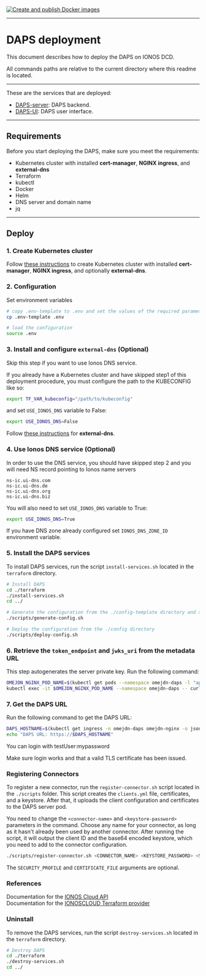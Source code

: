 [![Create and publish Docker images](https://github.com/Digital-Ecosystems/ionos-daps/actions/workflows/build-and-push-images.yml/badge.svg)](https://github.com/Digital-Ecosystems/ionos-daps/actions/workflows/build-and-push-images.yml)

***
# DAPS deployment

This document describes how to deploy the DAPS on IONOS DCD.

All commands paths are relative to the current directory where this readme is located.

***
These are the services that are deployed:

- [DAPS-server](https://github.com/Fraunhofer-AISEC/omejdn-server/tree/master): DAPS backend.
- [DAPS-UI](https://github.com/Fraunhofer-AISEC/omejdn-ui/tree/main): DAPS user interface.

***


## Requirements

Before you start deploying the DAPS, make sure you meet the requirements:
- Kubernetes cluster with installed **cert-manager**, **NGINX ingress**, and **external-dns**
- Terraform
- kubectl
- Docker
- Helm
- DNS server and domain name
- jq

***
## Deploy


### 1. Create Kubernetes cluster

Follow [these instructions](https://github.com/Digital-Ecosystems/ionos-kubernetes-cluster) to create Kubernetes cluster with installed **cert-manager**, **NGINX ingress**, and optionally **external-dns**.

### 2. Configuration

Set environment variables


```sh
# copy .env-template to .env and set the values of the required parameters
cp .env-template .env

# load the configuration
source .env
```

### 3. Install and configure `external-dns` (Optional)

Skip this step if you want to use Ionos DNS service.


If you already have a Kubernetes cluster and have skipped step1 of this deployment procedure, you must configure the path to the KUBECONFIG like so:
```sh
export TF_VAR_kubeconfig="/path/to/kubeconfig"
```

and set ```USE_IONOS_DNS``` variable to False:
```sh
export USE_IONOS_DNS=False
```

Follow [these instructions](https://github.com/Digital-Ecosystems/ionos-kubernetes-cluster) for **external-dns**.

### 4. Use Ionos DNS service (Optional)

In order to use the DNS service, you should have skipped step 2 and you will need NS record pointing to Ionos name servers

```
ns-ic.ui-dns.com
ns-ic.ui-dns.de
ns-ic.ui-dns.org
ns-ic.ui-dns.biz
```

You will also need to set ```USE_IONOS_DNS``` variable to True:
```sh
export USE_IONOS_DNS=True
```
If you have DNS zone already configured set ```IONOS_DNS_ZONE_ID``` environment variable.

### 5. Install the DAPS services

To install DAPS services, run the script `install-services.sh` located in the `terraform` directory.

```sh
# Install DAPS
cd ./terraform
./install-services.sh
cd ../

# Generate the configuration from the ./config-template directory and store it in the ./config directory
./scripts/generate-config.sh

# Deploy the configuration from the ./config directory
./scripts/deploy-config.sh
```

### 6. Retrieve the `token_endpoint` and `jwks_uri` from the metadata URL
This step autogenerates the server private key. Run the following command:

```sh
OMEJDN_NGINX_POD_NAME=$(kubectl get pods --namespace omejdn-daps -l "app.kubernetes.io/name=omejdn-nginx,app.kubernetes.io/instance=omejdn-nginx" -o jsonpath="{.items[0].metadata.name}")
kubectl exec -it $OMEJDN_NGINX_POD_NAME --namespace omejdn-daps -- curl http://localhost/.well-known/oauth-authorization-server/auth|jq '.token_endpoint, .jwks_uri'
```

### 7. Get the DAPS URL
Run the following command to get the DAPS URL:

```sh
DAPS_HOSTNAME=$(kubectl get ingress -n omejdn-daps omejdn-nginx -o jsonpath='{.spec.rules[0].host}')
echo "DAPS URL: https://$DAPS_HOSTNAME"
```

You can login with testUser:mypassword

Make sure login works and that a valid TLS certificate has been issued.

### Registering Connectors

To register a new connector, run the `register-connector.sh` script located in the `./scripts` folder. This script creates the `clients.yml` file, certificates, and a keystore. After that, it uploads the client configuration and certificates to the DAPS server pod.

You need to change the `<connector-name>` and `<keystore-password>` parameters in the command. Choose any name for your connector, as long as it hasn't already been used by another connector. After running the script, it will output the client ID and the base64 encoded keystore, which you need to add to the connector configuration.

```sh
./scripts/register-connector.sh <CONNECTOR_NAME> <KEYSTORE_PASSWORD> <SECURITY_PROFILE> <CERTIFICATE_FILE>
```
The `SECURITY_PROFILE` and `CERTIFICATE_FILE` arguments are optional.


### References

Documentation for the [IONOS Cloud API](https://api.ionos.com/docs/)  
Documentation for the [IONOSCLOUD Terraform provider](https://registry.terraform.io/providers/ionos-cloud/ionoscloud/latest/docs/)   

### Uninstall

To remove the DAPS services, run the script `destroy-services.sh` located in the `terraform` directory.

```sh
# Destroy DAPS
cd ./terraform
./destroy-services.sh
cd ../
```
